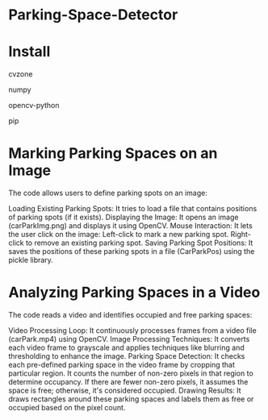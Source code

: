 # Parking-Space-Detector

# Install
cvzone

numpy

opencv-python

pip

# Marking Parking Spaces on an Image
The code allows users to define parking spots on an image:

Loading Existing Parking Spots: It tries to load a file that contains positions of parking spots (if it exists).
Displaying the Image: It opens an image (carParkImg.png) and displays it using OpenCV.
Mouse Interaction: It lets the user click on the image:
Left-click to mark a new parking spot.
Right-click to remove an existing parking spot.
Saving Parking Spot Positions: It saves the positions of these parking spots in a file (CarParkPos) using the pickle library.
# Analyzing Parking Spaces in a Video
The code reads a video and identifies occupied and free parking spaces:

Video Processing Loop: It continuously processes frames from a video file (carPark.mp4) using OpenCV.
Image Processing Techniques: It converts each video frame to grayscale and applies techniques like blurring and thresholding to enhance the image.
Parking Space Detection: It checks each pre-defined parking space in the video frame by cropping that particular region.
It counts the number of non-zero pixels in that region to determine occupancy.
If there are fewer non-zero pixels, it assumes the space is free; otherwise, it's considered occupied.
Drawing Results: It draws rectangles around these parking spaces and labels them as free or occupied based on the pixel count.
